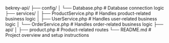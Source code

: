 bekrey-api/
├── config/
│ └── Database.php # Database connection logic
├── services/
│ ├── ProductService.php # Handles product-related business logic
│ ├── UserService.php # Handles user-related business logic
│ └── OrderService.php # Handles order-related business logic
├── api/
│ ├── product.php # Product-related routes
└── README.md # Project overview and setup instructions
